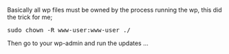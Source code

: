 Basically all wp files must be owned by the process running the wp, this did the trick for me;

<pre>sudo chown -R www-user:www-user ./</pre>

Then go to your wp-admin and run the updates &#8230;